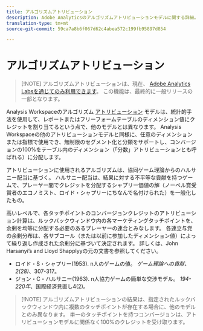 ```yaml
---
title: アルゴリズムアトリビューション
description: Adobe Analyticsのアルゴリズムアトリビューションモデルに関する詳細。
translation-type: tm+mt
source-git-commit: 59ca7a8b6f067d62c4abea572c199fb95897d854

---
```



# アルゴリズムアトリビューション

> [!NOTE] アルゴリズムアトリビューションは、現在、 [Adobe Analytics Labsを通じてのみ利用できます](https://docs.adobe.com/content/help/en/analytics/analyze/tech-previews/overview.html)。 この機能は、最終的に一般リリースの一部となります。

Analysis Workspaceのアルゴリズム [アトリビューション](attribution.md) モデルは、統計的手法を使用して、レポートまたはフリーフォームテーブルのディメンション値にクレジットを割り当てるという点で、他のモデルとは異なります。 Analysis Workspaceの他のアトリビューションモデルと同様に、任意のディメンションまたは指標で使用でき、無制限のセグメント化と分類をサポートし、コンバージョンの100%をテーブル内のディメンション（「分数」アトリビューションとも呼ばれる）に分配します。

アトリビューションに使用されるアルゴリズムは、協同ゲーム理論からのハルサニー配当に基づく。 ハルサニー配当は、結果に対する不平等な貢献を持つゲームで、プレーヤー間でクレジットを分配するシャプリー価値の解（ノーベル賞受賞者のエコノミスト、ロイド・シャプリーにちなんで名付けられた）を一般化したもの。

高いレベルで、各タッチポイントのコンバージョンクレジットのアトリビューション計算は、ルックバックウィンドウ内の各マーケティングタッチポイントを、余剰を均等に分配する必要のあるプレーヤーの連合とみなします。 各連立与党の余剰分布は、各サブコール（または以前に参加したディメンション値）によって繰り返し作成された余剰分に基づいて決定されます。 詳しくは、John Harsanyi’s and Lloyd Shapplyyの元の文書を参照してください。

* ロイド・S・シャプリー(1953). n人のゲームの値。 *ゲーム理論への貢献、2(28)*、307-317。
* ジョン・C・ハルサニー(1963). n人協力ゲームの簡単な交渉モデル。 *194-220年*、国際経済見直し4(2)。

> [!NOTE] アルゴリズムアトリビューションの結果は、指定されたルックバックウィンドウ内に複数のタッチポイントが存在する場合に、他のモデルとのみ異なります。 単一のタッチポイントを持つコンバージョンは、アトリビューションモデルに関係なく100%のクレジットを受け取ります。
